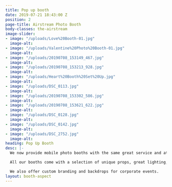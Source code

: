 ```yaml
---
title: Pop up booth
date: 2019-07-21 18:43:00 Z
position: 2
page-title: Airstream Photo Booth
body-classes: the-airstream
image-slider:
- image: "/uploads/Love%20Booth-01.jpg"
  image-alt: 
- image: "/uploads/Valentine%20Photo%20Booth-01.jpg"
  image-alt: 
- image: "/uploads/20190708_153149_467.jpg"
  image-alt: 
- image: "/uploads/20190708_153213_928.jpg"
  image-alt: 
- image: "/uploads/Heart%20Booth%20Set%20Up.jpg"
  image-alt: 
- image: "/uploads/DSC_0113.jpg"
  image-alt: 
- image: "/uploads/20190708_153302_586.jpg"
  image-alt: 
- image: "/uploads/20190708_153621_622.jpg"
  image-alt: 
- image: "/uploads/DSC_0128.jpg"
  image-alt: 
- image: "/uploads/DSC_0142.jpg"
  image-alt: 
- image: "/uploads/DSC_2752.jpg"
  image-alt: 
heading: Pop Up Booth
desc: |-
  We now provide mobile photo booths with the same great service and attention to detail as the airstream in a smaller package, perfect for smaller venues. Choose either our copper frame with elegant silk flowers or the love booth, a Las Vegas inspired lit up heart.

  All our booths come with a selection of unique props, great lighting, high speed printing and a host to guide your guests.

  We also offer custom branding and backdrops for corporate events.
layout: booth-aspect
---
```


